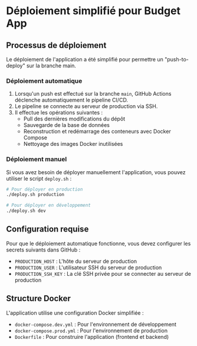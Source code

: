 # Déploiement simplifié pour Budget App

## Processus de déploiement

Le déploiement de l'application a été simplifié pour permettre un "push-to-deploy" sur la branche main.

### Déploiement automatique

1. Lorsqu'un push est effectué sur la branche `main`, GitHub Actions déclenche automatiquement le pipeline CI/CD.
2. Le pipeline se connecte au serveur de production via SSH.
3. Il effectue les opérations suivantes :
   - Pull des dernières modifications du dépôt
   - Sauvegarde de la base de données
   - Reconstruction et redémarrage des conteneurs avec Docker Compose
   - Nettoyage des images Docker inutilisées

### Déploiement manuel

Si vous avez besoin de déployer manuellement l'application, vous pouvez utiliser le script `deploy.sh` :

```bash
# Pour déployer en production
./deploy.sh production

# Pour déployer en développement
./deploy.sh dev
```

## Configuration requise

Pour que le déploiement automatique fonctionne, vous devez configurer les secrets suivants dans GitHub :

- `PRODUCTION_HOST` : L'hôte du serveur de production
- `PRODUCTION_USER` : L'utilisateur SSH du serveur de production
- `PRODUCTION_SSH_KEY` : La clé SSH privée pour se connecter au serveur de production

## Structure Docker

L'application utilise une configuration Docker simplifiée :

- `docker-compose.dev.yml` : Pour l'environnement de développement
- `docker-compose.prod.yml` : Pour l'environnement de production
- `Dockerfile` : Pour construire l'application (frontend et backend)
